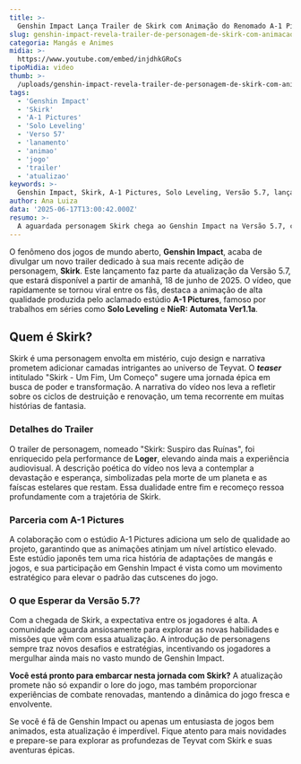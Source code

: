 ```yaml
---
title: >-
  Genshin Impact Lança Trailer de Skirk com Animação do Renomado A-1 Pictures
slug: genshin-impact-revela-trailer-de-personagem-de-skirk-com-animacao-pelo-estudio-de-solo-leveling
categoria: Mangás e Animes
midia: >-
  https://www.youtube.com/embed/injdhkGRoCs
tipoMidia: video
thumb: >-
  /uploads/genshin-impact-revela-trailer-de-personagem-de-skirk-com-animacao-pelo-estudio-de-solo-leveling-preview.jpg
tags:
  - 'Genshin Impact'
  - 'Skirk'
  - 'A-1 Pictures'
  - 'Solo Leveling'
  - 'Verso 57'
  - 'lanamento'
  - 'animao'
  - 'jogo'
  - 'trailer'
  - 'atualizao'
keywords: >-
  Genshin Impact, Skirk, A-1 Pictures, Solo Leveling, Versão 5.7, lançamento, animação, jogo, trailer, atualização
author: Ana Luiza
data: '2025-06-17T13:00:42.000Z'
resumo: >-
  A aguardada personagem Skirk chega ao Genshin Impact na Versão 5.7, com lançamento marcado para amanhã, dia 18. O trailer é uma colaboração com o estúdio A-1 Pictures, conhecido por animar Solo Leveling.
---
```


O fenômeno dos jogos de mundo aberto, **Genshin Impact**, acaba de divulgar um novo trailer dedicado à sua mais recente adição de personagem, **Skirk**. Este lançamento faz parte da atualização da Versão 5.7, que estará disponível a partir de amanhã, 18 de junho de 2025. O vídeo, que rapidamente se tornou viral entre os fãs, destaca a animação de alta qualidade produzida pelo aclamado estúdio **A-1 Pictures**, famoso por trabalhos em séries como **Solo Leveling** e **NieR: Automata Ver1.1a**.

## Quem é Skirk?

Skirk é uma personagem envolta em mistério, cujo design e narrativa prometem adicionar camadas intrigantes ao universo de Teyvat. O **_teaser_** intitulado "Skirk - Um Fim, Um Começo" sugere uma jornada épica em busca de poder e transformação. A narrativa do vídeo nos leva a refletir sobre os ciclos de destruição e renovação, um tema recorrente em muitas histórias de fantasia.

### Detalhes do Trailer

O trailer de personagem, nomeado "Skirk: Suspiro das Ruínas", foi enriquecido pela performance de **Loger**, elevando ainda mais a experiência audiovisual. A descrição poética do vídeo nos leva a contemplar a devastação e esperança, simbolizadas pela morte de um planeta e as faíscas estelares que restam. Essa dualidade entre fim e recomeço ressoa profundamente com a trajetória de Skirk.

### Parceria com A-1 Pictures

A colaboração com o estúdio A-1 Pictures adiciona um selo de qualidade ao projeto, garantindo que as animações atinjam um nível artístico elevado. Este estúdio japonês tem uma rica história de adaptações de mangás e jogos, e sua participação em Genshin Impact é vista como um movimento estratégico para elevar o padrão das cutscenes do jogo.

### O que Esperar da Versão 5.7?

Com a chegada de Skirk, a expectativa entre os jogadores é alta. A comunidade aguarda ansiosamente para explorar as novas habilidades e missões que vêm com essa atualização. A introdução de personagens sempre traz novos desafios e estratégias, incentivando os jogadores a mergulhar ainda mais no vasto mundo de Genshin Impact.

**Você está pronto para embarcar nesta jornada com Skirk?** A atualização promete não só expandir o lore do jogo, mas também proporcionar experiências de combate renovadas, mantendo a dinâmica do jogo fresca e envolvente.

Se você é fã de Genshin Impact ou apenas um entusiasta de jogos bem animados, esta atualização é imperdível. Fique atento para mais novidades e prepare-se para explorar as profundezas de Teyvat com Skirk e suas aventuras épicas.